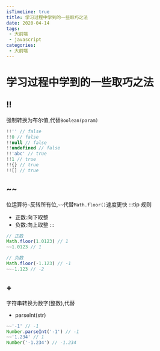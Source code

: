 ```yaml
---
isTimeLine: true
title: 学习过程中学到的一些取巧之法
date: 2020-04-14
tags:
 - 大前端
 - javascript
categories:
 - 大前端
---
```

# 学习过程中学到的一些取巧之法

## !!
强制转换为布尔值,代替``Boolean(param)``
```js
!!'' // false
!!0 // false
!!null // false
!!undefined // false
!!'abc' // true
!!1 // true
!!{} // true
!![] // true
```

## ~~
位运算符``~``反转所有位,``~~``代替``Math.floor()``速度更快
:::tip 规则
* 正数:向下取整
* 负数:向上取整
:::
```js
// 正数
Math.floor(1.0123) // 1
~~1.0123 // 1

// 负数
Math.floor(-1.123) // -1
~~-1.123 // -2
```

## +
字符串转换为数字(整数),代替
* parseInt(str)
```js
~~'-1' // -1
Number.parseInt('-1') // -1
~~'1.234' // 1
Number('-1.234') // -1.234
```
